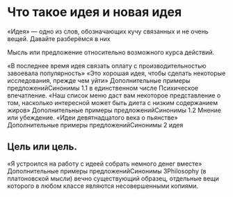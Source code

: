 # Что такое идея и новая идея

«Идея» — одно из слов, обозначающих кучу связанных и не очень вещей. Давайте разберёмся в них

Мысль или предложение относительно возможного курса действий.

«В последнее время идея связать оплату с производительностью завоевала популярность»
«Это хорошая идея, чтобы сделать некоторые исследования, прежде чем уйти»
Дополнительные примеры предложенийСинонимы
1.1 в единственном числе Психическое впечатление.
«Наш список меню даст вам некоторое представление о том, насколько интересной может быть диета с низким содержанием жиров»
Дополнительные примеры предложенийСинонимы
1.2 Мнение или убеждение.
«Идеи девятнадцатого века о пьянстве»
Дополнительные примеры предложенийСинонимы
2 идея

## Цель или цель.

«Я устроился на работу с идеей собрать немного денег вместе»
Дополнительные примеры предложенийСинонимы
3Philosophy
(в платоновской мысли) вечно существующий образец, отдельные вещи которого в любом классе являются несовершенными копиями.


